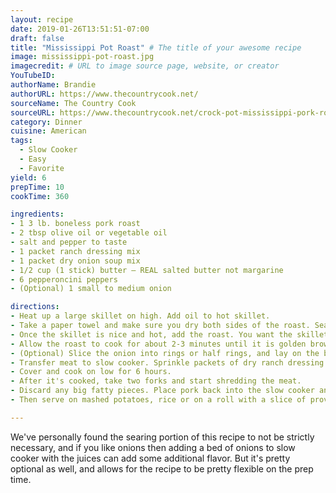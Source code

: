 ```yaml
---
layout: recipe
date: 2019-01-26T13:51:51-07:00
draft: false   
title: "Mississippi Pot Roast" # The title of your awesome recipe
image: mississippi-pot-roast.jpg
imagecredit: # URL to image source page, website, or creator
YouTubeID:  
authorName: Brandie
authorURL: https://www.thecountrycook.net/
sourceName: The Country Cook
sourceURL: https://www.thecountrycook.net/crock-pot-mississippi-pork-roast/
category: Dinner
cuisine: American
tags: 
  - Slow Cooker
  - Easy
  - Favorite 
yield: 6
prepTime: 10
cookTime: 360

ingredients:
- 1 3 lb. boneless pork roast
- 2 tbsp olive oil or vegetable oil
- salt and pepper to taste
- 1 packet ranch dressing mix
- 1 packet dry onion soup mix
- 1/2 cup (1 stick) butter – REAL salted butter not margarine
- 6 pepperoncini peppers
- (Optional) 1 small to medium onion

directions:
- Heat up a large skillet on high. Add oil to hot skillet. 
- Take a paper towel and make sure you dry both sides of the roast. Season with a little bit of freshly ground pepper. 
- Once the skillet is nice and hot, add the roast. You want the skillet to be really hot to brown or "sear" the roast quickly.
- Allow the roast to cook for about 2-3 minutes until it is golden brown. Using tongs, flip the meat over and sear the other side of the roast for another 2-3 minutes. 
- (Optional) Slice the onion into rings or half rings, and lay on the bottom of the slow cooker to form a bed for the roast to lay on as it cooks.
- Transfer meat to slow cooker. Sprinkle packets of dry ranch dressing and onion soup mixes over roast. Top with a stick of butter then place peppers on and around roast.
- Cover and cook on low for 6 hours. 
- After it's cooked, take two forks and start shredding the meat.
- Discard any big fatty pieces. Place pork back into the slow cooker and stir well in the juices to coat.
- Then serve on mashed potatoes, rice or on a roll with a slice of provolone or mozzarella cheese

---
```


We've personally found the searing portion of this recipe to not be strictly necessary, and if you like onions then adding a bed of onions to slow cooker with the juices can add some additional flavor. But it's pretty optional as well, and allows for the recipe to be pretty flexible on the prep time. 
